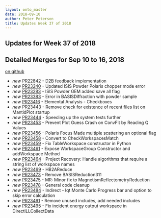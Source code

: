 ```yaml
---
layout: onto_master
date: 2018-09-10
author: Peter Peterson
title: Updates Week 37 of 2018
---
```

Updates for Week 37 of 2018
---------------------------

Detailed Merges for Sep 10 to 16, 2018
--------------------------------------
[on github](https://github.com/mantidproject/mantid/pulls?q=is%3Apr+merged%3A2018-09-11..2018-09-16)

* *new* [PR22842](https://github.com/mantidproject/mantid/pull/22842) - D2B feedback implementation
* *new* [PR23240](https://github.com/mantidproject/mantid/pull/23240) - Updated ISIS Powder Polaris chopper mode error
* *new* [PR23283](https://github.com/mantidproject/mantid/pull/23283) - ISIS Powder GEM added save all flag
* *new* [PR23383](https://github.com/mantidproject/mantid/pull/23383) - Error in BASISDiffraction with powder sample
* *new* [PR23416](https://github.com/mantidproject/mantid/pull/23416) - Elemental Analysis - Checkboxes
* *new* [PR23443](https://github.com/mantidproject/mantid/pull/23443) - Remove check for existence of recent files list on MantidPlot startup
* *new* [PR23444](https://github.com/mantidproject/mantid/pull/23444) - Speeding up the system tests further
* *new* [PR23453](https://github.com/mantidproject/mantid/pull/23453) - Prevent Plot Guess Crash on ConvFit by Reading Q Values
* *new* [PR23456](https://github.com/mantidproject/mantid/pull/23456) - Polaris Focus Made multiple scattering an optional flag
* *new* [PR23458](https://github.com/mantidproject/mantid/pull/23458) - Convert to CheckWorkspacesMatch
* *new* [PR23459](https://github.com/mantidproject/mantid/pull/23459) - Fix TableWorkspace constructor in Python
* *new* [PR23461](https://github.com/mantidproject/mantid/pull/23461) - Expose WorkspaceGroup Constructor and addWorkspace Method
* *new* [PR23464](https://github.com/mantidproject/mantid/pull/23464) - Project Recovery: Handle algorithms that require a string list of workspace names
* *new* [PR23469](https://github.com/mantidproject/mantid/pull/23469) - HB2AReduce
* *new* [PR23473](https://github.com/mantidproject/mantid/pull/23473) - Remove BASISReduction311
* *new* [PR23475](https://github.com/mantidproject/mantid/pull/23475) - MR: Minor fix to MagnetismReflectometryReduction
* *new* [PR23478](https://github.com/mantidproject/mantid/pull/23478) - General code cleanup
* *new* [PR23484](https://github.com/mantidproject/mantid/pull/23484) - Indirect - Iqt Monte Carlo Progress bar and option to skip error calculation
* *new* [PR23491](https://github.com/mantidproject/mantid/pull/23491) - Remove unused includes, add needed includes
* *new* [PR23495](https://github.com/mantidproject/mantid/pull/23495) - Fix incident energy output workspace in DirectILLCollectData
